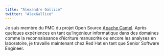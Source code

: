 ```yaml
---
title: "Alexandre Gallice"
twitter: "AlexGallice"
---
```


Je suis membre du PMC du projet Open Source [Apache
Camel](https://camel.apache.org/). Après quelques expériences en tant
qu’ingénieur informatique dans des domaines comme la reconnaissance
d’écriture manuscrite ou encore les analyses en laboratoire, je
travaille maintenant chez Red Hat en tant que Senior Software Engineer.
